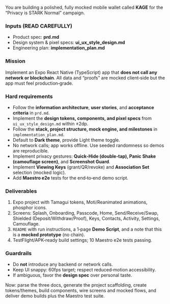 You are building a polished, fully mocked mobile wallet called **KAGE** for the “Privacy is STARK Normal” campaign.

### Inputs (READ CAREFULLY)
- Product spec: **prd.md**
- Design system & pixel specs: **ui_ux_style_design.md**
- Engineering plan: **implementation_plan.md**

### Mission
Implement an Expo React Native (TypeScript) app that **does not call any network or blockchain**. All data and “proofs” are mocked client‑side but the app must feel production‑grade.

### Hard requirements
- Follow the **information architecture**, **user stories**, and **acceptance criteria** in `prd.md`.
- Implement the **design tokens, components, and pixel specs** from `ui_ux_style_design.md` within ±2dp.
- Follow the **stack, project structure, mock engine, and milestones** in `implementation_plan.md`.
- Default to **Dark theme**, provide Light theme toggle.
- No network calls; app works offline. Use seeded randomness so demos are reproducible.
- Implement privacy gestures: **Quick‑Hide (double‑tap), Panic Shake (camouflage screen)**, and **Screenshot Guard**.
- Implement **Viewing Keys** (grant/QR/revoke) and **Association Set** selection (mocked logic).
- Add **Maestro e2e** tests for the end‑to‑end demo script.

### Deliverables
1) Expo project with Tamagui tokens, Moti/Reanimated animations, phosphor icons.  
2) Screens: Splash, Onboarding, Passcode, Home, Send/Receive/Swap, Shielded (Deposit/Withdraw/Proof), Keys, Contacts, Activity, Settings, Camouflage.  
3) `README` with run instructions, a 1‑page **Demo Script**, and a note that this is a **mocked prototype** (no chain).  
4) TestFlight/APK‑ready build settings; 10 Maestro e2e tests passing.

### Guardrails
- Do **not** introduce any backend or network calls.
- Keep UI snappy: 60fps target; respect reduced‑motion accessibility.
- If ambiguous, favor the **design spec** over personal taste.

Now: parse the three docs, generate the project scaffolding, create tokens/themes, build components, wire screens and mocked flows, and deliver demo builds plus the Maestro test suite.
````
